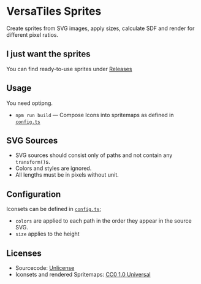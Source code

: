 # VersaTiles Sprites

Create sprites from SVG images, apply sizes, calculate SDF and render for different pixel ratios.

## I just want the sprites

You can find ready-to-use sprites under [Releases](https://github.com/versatiles-org/versatiles-sprites/releases)

## Usage

You need optipng.

* `npm run build` — Compose Icons into spritemaps as defined in [`config.ts`](./config.ts)

## SVG Sources

* SVG sources should consist only of paths and not contain any `transform()`s.
* Colors and styles are ignored.
* All lengths must be in pixels without unit.

## Configuration

Iconsets can be defined in [`config.ts`](./config.ts);
* `colors` are applied to each path in the order they appear in the source SVG.
* `size` applies to the height

## Licenses

* Sourcecode: [Unlicense](./UNLICENSE.md)
* Iconsets and rendered Spritemaps: [CC0 1.0 Universal](./icons/LICENSE.md)

